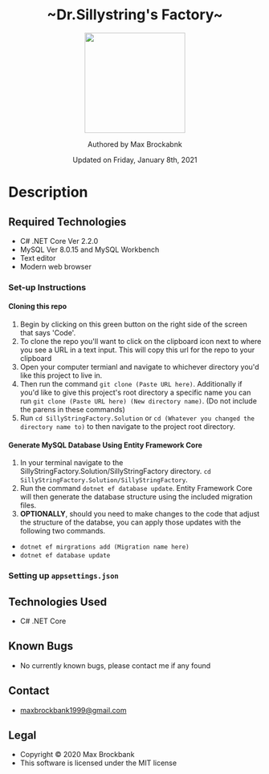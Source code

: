 <h1 align="center">~Dr.Sillystring's Factory~</h1>
<div align="center">
<img src="https://github.com/MaxBrockbank.png" width="200px" height="auto" >
</div>
<p align="center">Authored by Max Brockabnk</p>
<p align="center">Updated on Friday, January 8th, 2021</p>

# Description

## Required Technologies
* C# .NET Core Ver 2.2.0
* MySQL Ver 8.0.15 and MySQL Workbench
* Text editor
* Modern web browser 

### Set-up Instructions

#### Cloning this repo
1. Begin by clicking on this green button on the right side of the screen that says 'Code'.
2. To clone the repo you'll want to click on the clipboard icon next to where you see a URL in a text input. This will copy this url for the repo to your clipboard
3. Open your computer termianl and navigate to whichever directory you'd like this project to live in.
4. Then run the command `git clone (Paste URL here)`. Additionally if you'd like to give this project's root directory a specific name you can run `git clone (Paste URL here) (New directory name)`. (Do not include the parens in these commands)
5. Run `cd SillyStringFactory.Solution` or `cd (Whatever you changed the directory name to)` to then navigate to the project root directory.

#### Generate MySQL Database Using Entity Framework Core
1. In your terminal navigate to the SillyStringFactory.Solution/SillyStringFactory directory. `cd SillyStringFactory.Solution/SillyStringFactory`.
2. Run the command `dotnet ef database update`. Entity Framework Core will then generate the database structure using the included migration files. 
3. __OPTIONALLY__, should you need to make changes to the code that adjust the structure of the databse, you can apply those updates with the following two commands. 
* `dotnet ef mirgrations add (Migration name here)`
* `dotnet ef database update`

####
### Setting up `appsettings.json`

## Technologies Used
* C# .NET Core

## Known Bugs
* No currently known bugs, please contact me if any found 


## Contact 
* [maxbrockbank1999@gmail.com](mailto:maxbrockbank1999@gmail.com)


## Legal
* Copyright © 2020 Max Brockbank
* This software is licensed under the MIT license